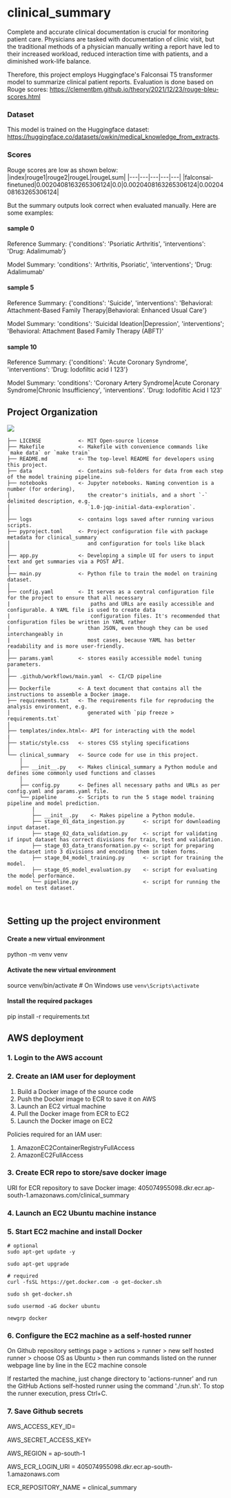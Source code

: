 # clinical_summary
Complete and accurate clinical documentation is crucial for monitoring patient care. Physicians are tasked with documentation of clinic visit, but the traditional methods of a physician manually writing a report have led to their increased workload, reduced interaction time with patients, and a diminished work-life balance.

Therefore, this project employs Huggingface's Falconsai T5 transformer model to summarize clinical patient reports. 
Evaluation is done based on Rouge scores: https://clementbm.github.io/theory/2021/12/23/rouge-bleu-scores.html 

### Dataset
This model is trained on the Huggingface dataset: https://huggingface.co/datasets/owkin/medical_knowledge_from_extracts.

### Scores
Rouge scores are low as shown below:
|index|rouge1|rouge2|rougeL|rougeLsum|
|---|---|---|---|---|
|falconsai-finetuned|0\.0020408163265306124|0\.0|0\.0020408163265306124|0\.0020408163265306124|

But the summary outputs look correct when evaluated manually. Here are some examples:
#### sample 0
Reference Summary:
{'conditions': 'Psoriatic Arthritis', 'interventions': 'Drug: Adalimumab'}

Model Summary:
'conditions': 'Arthritis, Psoriatic', 'interventions'; 'Drug: Adalimumab'

#### sample 5
Reference Summary:
{'conditions': 'Suicide', 'interventions': 'Behavioral: Attachment-Based Family Therapy|Behavioral: Enhanced Usual Care'}

Model Summary:
'conditions': 'Suicidal Ideation|Depression', 'interventions'; 'Behavioral: Attachment Based Family Therapy (ABFT)'

#### sample 10
Reference Summary:
{'conditions': 'Acute Coronary Syndrome', 'interventions': 'Drug: Iodofiltic acid I 123'}

Model Summary:
'conditions': 'Coronary Artery Syndrome|Acute Coronary Syndrome|Chronic Insufficiency', 'interventions'. 'Drug: Iodofiltic Acid I 123'

## Project Organization
<a target="_blank" href="https://cookiecutter-data-science.drivendata.org/">
    <img src="https://img.shields.io/badge/CCDS-Project%20template-328F97?logo=cookiecutter" />
</a>

```
├── LICENSE            <- MIT Open-source license
├── Makefile           <- Makefile with convenience commands like `make data` or `make train`
├── README.md          <- The top-level README for developers using this project.
├── data               <- Contains sub-folders for data from each step of the model training pipeline.
├── notebooks          <- Jupyter notebooks. Naming convention is a number (for ordering),
│                         the creator's initials, and a short `-` delimited description, e.g.
│                         `1.0-jqp-initial-data-exploration`.
│
├── logs               <- contains logs saved after running various scripts.
├── pyproject.toml     <- Project configuration file with package metadata for clinical_summary
│                         and configuration for tools like black
│
├── app.py             <- Developing a simple UI for users to input text and get summaries via a POST API.
│
├── main.py            <- Python file to train the model on training dataset.
│
├── config.yaml        <- It serves as a central configuration file for the project to ensure that all necessary
|                          paths and URLs are easily accessible and configurable. A YAML file is used to create data 
|                          configuration files. It's recommended that configuration files be written in YAML rather 
|                         than JSON, even though they can be used interchangeably in
|                         most cases, because YAML has better readability and is more user-friendly.
│
├── params.yaml        <- stores easily accessible model tuning parameters.
|
├── .github/workflows/main.yaml  <- CI/CD pipeline
│
├── Dockerfile         <- A text document that contains all the instructions to assemble a Docker image.
├── requirements.txt   <- The requirements file for reproducing the analysis environment, e.g.
│                         generated with `pip freeze > requirements.txt`
│
├── templates/index.html<- API for interacting with the model
|
├── static/style.css   <- stores CSS styling specifications
│
└── clinical_summary   <- Source code for use in this project.
    │
    ├── __init__.py    <- Makes clinical_summary a Python module and defines some commonly used functions and classes
    │
    ├── config.py      <- Defines all necessary paths and URLs as per config.yaml and params.yaml file.
    └── pipeline       <- Scripts to run the 5 stage model training pipeline and model prediction.
        |
        ├── __init__.py    <- Makes pipeline a Python module.
        ├── stage_01_data_ingestion.py      <- script for downloading input dataset.
        ├── stage_02_data_validation.py     <- script for validating if input dataset has correct divisions for train, test and validation.
        ├── stage_03_data_transformation.py <- script for preparing the dataset into 3 divisions and encoding them in token forms.
        ├── stage_04_model_training.py      <- script for training the model.
        ├── stage_05_model_evaluation.py    <- script for evaluating the model performance. 
        └── pipeline.py                     <- script for running the model on test dataset. 

 

```
## Setting up the project environment
#### Create a new virtual environment
python -m venv venv

#### Activate the new virtual environment
source venv/bin/activate  # On Windows use `venv\Scripts\activate`

#### Install the required packages
pip install -r requirements.txt

## AWS deployment
### 1. Login to the AWS account

### 2. Create an IAM user for deployment
1. Build a Docker image of the source code
2. Push the Docker image to ECR to save it on AWS
3. Launch an EC2 virtual machine
4. Pull the Docker image from ECR to EC2
5. Launch the Docker image on EC2

Policies required for an IAM user:
1. AmazonEC2ContainerRegistryFullAccess
2. AmazonEC2FullAccess

### 3. Create ECR repo to store/save docker image
URI for ECR repository to save Docker image:
405074955098.dkr.ecr.ap-south-1.amazonaws.com/clinical_summary

### 4. Launch an EC2 Ubuntu machine instance

### 5. Start EC2 machine and install Docker
```
# optional
sudo apt-get update -y

sudo apt-get upgrade

# required
curl -fsSL https://get.docker.com -o get-docker.sh

sudo sh get-docker.sh

sudo usermod -aG docker ubuntu

newgrp docker
```

### 6. Configure the EC2 machine as a self-hosted runner
On Github repository settings page > actions > runner > new self hosted runner > choose OS as Ubuntu > then run commands listed on the runner webpage line by line in the EC2 machine console

If restarted the machine, just change directory to 'actions-runner' and run the GitHub Actions self-hosted runner using the command './run.sh'. To stop the runner execution, press Ctrl+C.

### 7. Save Github secrets
AWS_ACCESS_KEY_ID=

AWS_SECRET_ACCESS_KEY=

AWS_REGION = ap-south-1

AWS_ECR_LOGIN_URI = 405074955098.dkr.ecr.ap-south-1.amazonaws.com

ECR_REPOSITORY_NAME = clinical_summary